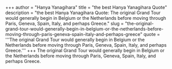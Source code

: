 +++
author = "Hanya Yanagihara"
title = "the best Hanya Yanagihara Quote"
description = "the best Hanya Yanagihara Quote: The original Grand Tour would generally begin in Belgium or the Netherlands before moving through Paris, Geneva, Spain, Italy, and perhaps Greece."
slug = "the-original-grand-tour-would-generally-begin-in-belgium-or-the-netherlands-before-moving-through-paris-geneva-spain-italy-and-perhaps-greece"
quote = '''The original Grand Tour would generally begin in Belgium or the Netherlands before moving through Paris, Geneva, Spain, Italy, and perhaps Greece.'''
+++
The original Grand Tour would generally begin in Belgium or the Netherlands before moving through Paris, Geneva, Spain, Italy, and perhaps Greece.
